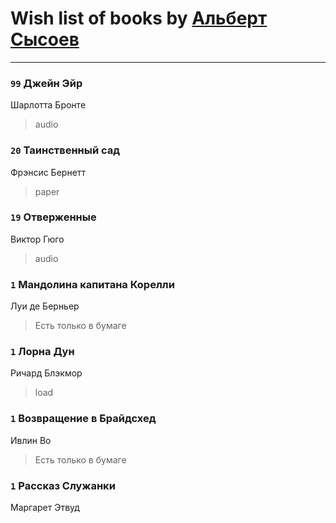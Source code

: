 # Wish list of books by [Альберт Сысоев](http://vk.com/id47446642)
---

### `99` Джейн Эйр
Шарлотта Бронте
> audio

### `20` Таинственный сад
Фрэнсис Бернетт
> paper

### `19` Отверженные
Виктор Гюго
> audio

### `1` Мандолина капитана Корелли
Луи де Берньер
> Есть только в бумаге

### `1` Лорна Дун
Ричард Блэкмор
> load

### `1` Возвращение в Брайдсхед
Ивлин Во
> Есть только в бумаге

### `1` Рассказ Служанки
Маргарет Этвуд

